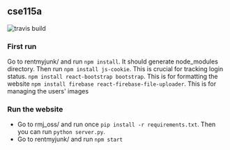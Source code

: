 ## cse115a

![travis build](https://travis-ci.org/ntjandra/cse115a.svg?branch=master)

### First run

Go to rentmyjunk/ and run `npm install`. It should generate node_modules directory.
Then run `npm install js-cookie`. This is crucial for tracking login status.
`npm install react-bootstrap bootstrap`. This is for formatting the website
`npm install firebase react-firebase-file-uploader`. This is for managing the users' images

### Run the website
- Go to rmj_oss/ and run once `pip install -r requirements.txt`. Then you can run `python server.py`.
- Go to rentmyjunk/ and run `npm start`
